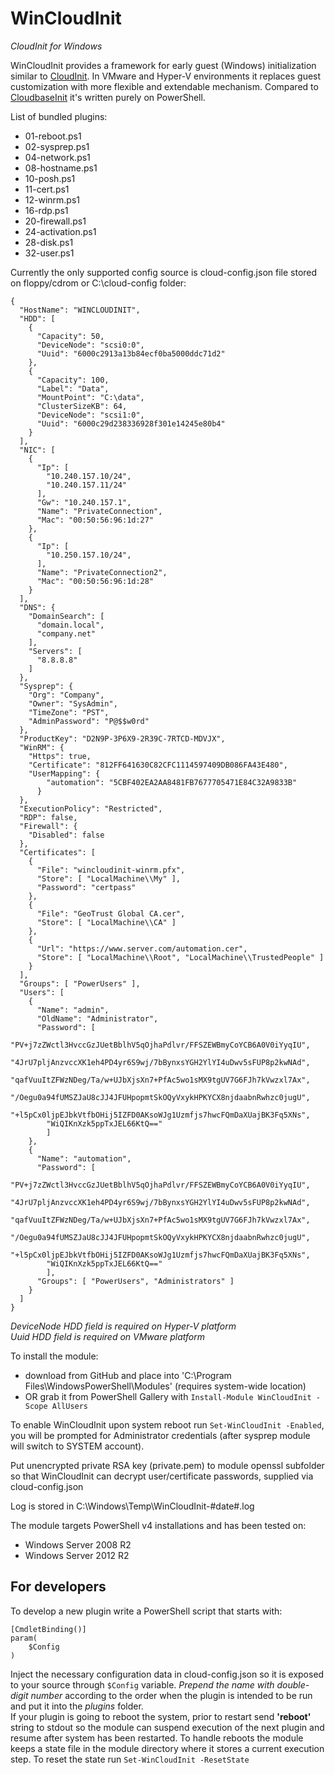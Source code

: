# WinCloudInit
*CloudInit for Windows*

WinCloudInit provides a framework for early guest (Windows) initialization
similar to [CloudInit](http://cloudinit.readthedocs.io/en/latest/).
In VMware and Hyper-V environments it replaces guest customization with
more flexible and extendable mechanism.
Compared to [CloudbaseInit](https://cloudbase.it/cloudbase-init/) it's
written purely on PowerShell.

List of bundled plugins:
- 01-reboot.ps1
- 02-sysprep.ps1
- 04-network.ps1
- 08-hostname.ps1
- 10-posh.ps1
- 11-cert.ps1
- 12-winrm.ps1
- 16-rdp.ps1
- 20-firewall.ps1
- 24-activation.ps1
- 28-disk.ps1
- 32-user.ps1

Currently the only supported config source is cloud-config.json file stored on floppy/cdrom or C:\cloud-config folder:
```
{
  "HostName": "WINCLOUDINIT",
  "HDD": [
    {
      "Capacity": 50,
      "DeviceNode": "scsi0:0",
      "Uuid": "6000c2913a13b84ecf0ba5000ddc71d2"
    },
    {
      "Capacity": 100,
      "Label": "Data",
      "MountPoint": "C:\data",
      "ClusterSizeKB": 64,
      "DeviceNode": "scsi1:0",
      "Uuid": "6000c29d238336928f301e14245e80b4"
    }
  ],
  "NIC": [
    {
      "Ip": [
        "10.240.157.10/24",
        "10.240.157.11/24"
      ],
      "Gw": "10.240.157.1",
      "Name": "PrivateConnection",
      "Mac": "00:50:56:96:1d:27"
    },
    {
      "Ip": [
        "10.250.157.10/24",
      ],
      "Name": "PrivateConnection2",
      "Mac": "00:50:56:96:1d:28"
    }
  ],
  "DNS": {
    "DomainSearch": [
      "domain.local",
      "company.net"
    ],
    "Servers": [
      "8.8.8.8"
    ]
  },
  "Sysprep": {
    "Org": "Company",
    "Owner": "SysAdmin",
    "TimeZone": "PST",
    "AdminPassword": "P@$$w0rd"
  },
  "ProductKey": "D2N9P-3P6X9-2R39C-7RTCD-MDVJX",
  "WinRM": {
    "Https": true,
    "Certificate": "812FF641630C82CFC1114597409DB086FA43E480",
    "UserMapping": {
        "automation": "5CBF402EA2AA8481FB7677705471E84C32A9833B"
      }
  },
  "ExecutionPolicy": "Restricted",
  "RDP": false,
  "Firewall": {
    "Disabled": false
  },
  "Certificates": [
    {
      "File": "wincloudinit-winrm.pfx",
      "Store": [ "LocalMachine\\My" ],
      "Password": "certpass"
    },
    {
      "File": "GeoTrust Global CA.cer",
      "Store": [ "LocalMachine\\CA" ]
    },
    {
      "Url": "https://www.server.com/automation.cer",
      "Store": [ "LocalMachine\\Root", "LocalMachine\\TrustedPeople" ]
    }
  ],
  "Groups": [ "PowerUsers" ],
  "Users": [
    {
      "Name": "admin",
      "OldName": "Administrator",
      "Password": [
        "PV+j7zZWctl3HvccGzJUetBblhV5qOjhaPdlvr/FFSZEWBmyCoYCB6A0V0iYyqIU",
        "4JrU7pljAnzvccXK1eh4PD4yr6S9wj/7bBynxsYGH2YlYI4uDwv5sFUP8p2kwNAd",
        "qafVuuItZFWzNDeg/Ta/w+UJbXjsXn7+PfAc5wo1sMX9tgUV7G6FJh7kVwzxl7Ax",
        "/Oegu0a94fUMSZJaU8cJJ4JFUHpopmtSkOQyVxykHPKYCX8njdaabnRwhzc0jugU",
        "+l5pCx0ljpEJbkVtfbOHij5IZFD0AKsoWJg1Uzmfjs7hwcFQmDaXUajBK3Fq5XNs",
        "WiQIKnXzk5ppTxJEL66KtQ=="
        ]
    },
    {
      "Name": "automation",
      "Password": [
        "PV+j7zZWctl3HvccGzJUetBblhV5qOjhaPdlvr/FFSZEWBmyCoYCB6A0V0iYyqIU",
        "4JrU7pljAnzvccXK1eh4PD4yr6S9wj/7bBynxsYGH2YlYI4uDwv5sFUP8p2kwNAd",
        "qafVuuItZFWzNDeg/Ta/w+UJbXjsXn7+PfAc5wo1sMX9tgUV7G6FJh7kVwzxl7Ax",
        "/Oegu0a94fUMSZJaU8cJJ4JFUHpopmtSkOQyVxykHPKYCX8njdaabnRwhzc0jugU",
        "+l5pCx0ljpEJbkVtfbOHij5IZFD0AKsoWJg1Uzmfjs7hwcFQmDaXUajBK3Fq5XNs",
        "WiQIKnXzk5ppTxJEL66KtQ=="
        ],
      "Groups": [ "PowerUsers", "Administrators" ]
    }
  ]
}
```
*DeviceNode HDD field is required on Hyper-V platform*  
*Uuid HDD field is required on VMware platform*  

To install the module:
- download from GitHub and place into 'C:\Program Files\WindowsPowerShell\Modules'
(requires system-wide location)
- OR grab it from PowerShell Gallery with `Install-Module WinCloudInit -Scope AllUsers`

To enable WinCloudInit upon system reboot run `Set-WinCloudInit -Enabled`, you will
be prompted for Administrator credentials (after sysprep module will switch to SYSTEM
account).

Put unencrypted private RSA key (private.pem) to module openssl subfolder so that 
WinCloudInit can decrypt user/certificate passwords, supplied via cloud-config.json  

Log is stored in C:\Windows\Temp\WinCloudInit-#date#.log

The module targets PowerShell v4 installations and has been tested on:
- Windows Server 2008 R2
- Windows Server 2012 R2

## For developers
To develop a new plugin write a PowerShell script that starts with:
```
[CmdletBinding()]
param(
	$Config
)
```
Inject the necessary configuration data in cloud-config.json so it is exposed
to your source through `$Config` variable. *Prepend the name
with double-digit number* according to the order when the plugin is intended
to be run and put it into the *plugins* folder.  
If your plugin is going to reboot the system, prior to restart send **'reboot'**
string to stdout so the module can suspend execution of the next plugin
and resume after system has been restarted. To handle reboots the module keeps
a state file in the module directory where it stores a current execution step.
To reset the state run `Set-WinCloudInit -ResetState`
